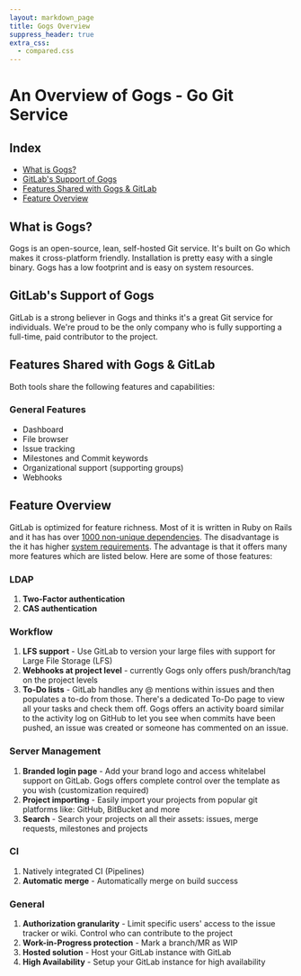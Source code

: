 ```yaml
---
layout: markdown_page
title: Gogs Overview
suppress_header: true
extra_css:
  - compared.css
---
```


# An Overview of Gogs - Go Git Service

## Index

- [What is Gogs?](#what-is-gogs?)
- [GitLab's Support of Gogs](#gitlab's-support-of-gogs)
- [Features Shared with Gogs & GitLab](#features-shared-with-gogs-&-gitlab)
- [Feature Overview](#feature-overview)

## What is Gogs?

Gogs is an open-source, lean, self-hosted Git service. It's built on Go which makes it cross-platform friendly. Installation is pretty easy with a single binary. Gogs has a low footprint and is easy on system resources.

## GitLab's Support of Gogs

GitLab is a strong believer in Gogs and thinks it's a great Git service for individuals. We're proud to be the only company who is fully supporting a full-time, paid contributor to the project.

## Features Shared with Gogs & GitLab

Both tools share the following features and capabilities:  

### General Features
- Dashboard
- File browser
- Issue tracking
- Milestones and Commit keywords
- Organizational support (supporting groups)
- Webhooks

## Feature Overview
GitLab is optimized for feature richness. Most of it is written in Ruby on Rails and it has has over [1000 non-unique dependencies](https://gitlab.com/gitlab-org/gitlab-ce/blob/master/Gemfile). 
The disadvantage is the it has higher [system requirements](http://docs.gitlab.com/ce/install/requirements.html). The advantage is that it offers many more features which are listed below. 
Here are some of those features:

### LDAP
1. **Two-Factor authentication**
2. **CAS authentication**

### Workflow
1. **LFS support** - Use GitLab to version your large files with support for Large File Storage (LFS)
2. **Webhooks at project level** - currently Gogs only offers push/branch/tag on the
project levels
3. **To-Do lists** - GitLab handles any @ mentions within issues and then populates
a to-do from those. There's a dedicated To-Do page to view all your tasks and check
them off. Gogs offers an activity board similar to the activity log on GitHub
to let you see when commits have been pushed, an issue was created or someone has
commented on an issue.

### Server Management
1. **Branded login page** - Add your brand logo and access whitelabel support on GitLab. Gogs offers complete control over the template as you wish (customization required)
2. **Project importing** - Easily import your projects from popular git platforms like:  GitHub, BitBucket and more
3. **Search** - Search your projects on all their assets: issues, merge requests, milestones and projects

### CI
1. Natively integrated CI (Pipelines)
2. **Automatic merge** - Automatically merge on build success


### General
1. **Authorization granularity** - Limit specific users' access to the issue tracker or wiki. Control who can contribute to the project
2. **Work-in-Progress protection** - Mark a branch/MR as WIP
3. **Hosted solution** - Host your GitLab instance with GitLab
4. **High Availability** - Setup your GitLab instance for high availability
